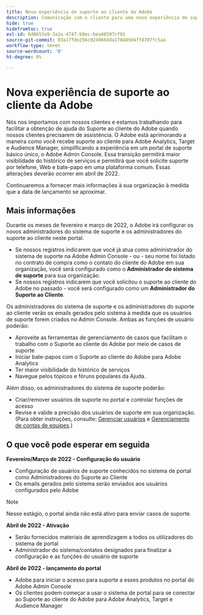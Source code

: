 ```yaml
---
title: Nova experiência de suporte ao cliente da Adobe
description: Comunicação com o cliente para uma nova experiência de suporte
hide: true
hidefromtoc: true
exl-id: 6d0653a9-3a2a-4747-b8ec-bea48597cf01
source-git-commit: 03a17fde256c9249664da170489d4ff8707fc5aa
workflow-type: tm+mt
source-wordcount: '0'
ht-degree: 0%

---
```


# Nova experiência de suporte ao cliente da Adobe

Nós nos importamos com nossos clientes e estamos trabalhando para facilitar a obtenção de ajuda do Suporte ao cliente do Adobe quando nossos clientes precisarem de assistência. O Adobe está aprimorando a maneira como você recebe suporte ao cliente para Adobe Analytics, Target e Audience Manager, simplificando a experiência em um portal de suporte básico único, o Adobe Admin Console. Essa transição permitirá maior visibilidade do histórico de serviços e permitirá que você solicite suporte por telefone, Web e bate-papo em uma plataforma comum. Essas alterações deverão ocorrer em abril de 2022.

Continuaremos a fornecer mais informações à sua organização à medida que a data de lançamento se aproximar.

## Mais informações

Durante os meses de fevereiro e março de 2022, o Adobe irá configurar os novos administradores do sistema de suporte e os administradores do suporte ao cliente neste portal.

* Se nossos registros indicarem que você já atua como administrador do sistema de suporte na Adobe Admin Console - ou - seu nome foi listado no contrato de compra como o contato do cliente do Adobe em sua organização, você será configurado como o **Administrador do sistema de suporte** para sua organização.
* Se nossos registros indicarem que você solicitou o suporte ao cliente do Adobe no passado - você será configurado como um **Administrador do Suporte ao Cliente**.

Os administradores do sistema de suporte e os administradores do suporte ao cliente verão os emails gerados pelo sistema à medida que os usuários de suporte forem criados no Admin Console. Ambas as funções de usuário poderão:

* Aproveite as ferramentas de gerenciamento de casos que facilitam o trabalho com o Suporte ao cliente do Adobe por meio de casos de suporte
* Iniciar bate-papos com o Suporte ao cliente do Adobe para Adobe Analytics
* Ter maior visibilidade do histórico de serviços
* Navegue pelos tópicos e fóruns populares da Ajuda.

Além disso, os administradores do sistema de suporte poderão:

* Criar/remover usuários de suporte no portal e controlar funções de acesso
* Revise e valide a precisão dos usuários de suporte em sua organização. (Para obter instruções, consulte: [Gerenciar usuários](https://helpx.adobe.com/enterprise/using/users.html) e [Gerenciamento de contas de equipes](https://helpx.adobe.com/enterprise/using/accounts.html).)

## O que você pode esperar em seguida

**Fevereiro/Março de 2022 - Configuração do usuário**

* Configuração de usuários de suporte conhecidos no sistema de portal como Administradores do Suporte ao Cliente
* Os emails gerados pelo sistema serão enviados aos usuários configurados pelo Adobe

>[!NOTE]
>
>Nesse estágio, o portal ainda não está ativo para enviar casos de suporte.

**Abril de 2022 - Ativação**

* Serão fornecidos materiais de aprendizagem a todos os utilizadores do sistema de portal
* Administrador do sistema/contatos designados para finalizar a configuração e as funções do usuário de suporte

**Abril de 2022 - lançamento do portal**

* Adobe para iniciar o acesso para suporte a esses produtos no portal do Adobe Admin Console
* Os clientes podem começar a usar o sistema de portal para se conectar ao Suporte ao cliente do Adobe para Adobe Analytics, Target e Audience Manager
